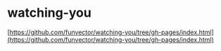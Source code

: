 # watching-you
[https://github.com/funvector/watching-you/tree/gh-pages/index.html](https://github.com/funvector/watching-you/tree/gh-pages/index.html)
